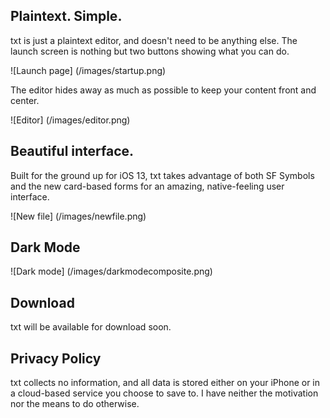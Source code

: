 ## Plaintext. Simple.

 txt is just a plaintext editor, and doesn't need to be anything else. The launch screen is nothing but two buttons showing what you can do.
 
 ![Launch page]
 (/images/startup.png)
 
 The editor hides away as much as possible to keep your content front and center.
 
 ![Editor]
 (/images/editor.png)
 
## Beautiful interface.
 
 Built for the ground up for iOS 13, txt takes advantage of both SF Symbols and the new card-based forms for an amazing, native-feeling user interface.
 
 ![New file]
 (/images/newfile.png)
 
## Dark Mode

 ![Dark mode]
 (/images/darkmodecomposite.png)

## Download

 txt will be available for download soon.

## Privacy Policy

 txt collects no information, and all data is stored either on your iPhone or in a cloud-based service you choose to save to. I have neither the motivation nor the means to do otherwise.
